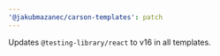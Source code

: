 ```yaml
---
'@jakubmazanec/carson-templates': patch
---
```


Updates `@testing-library/react` to v16 in all templates.

